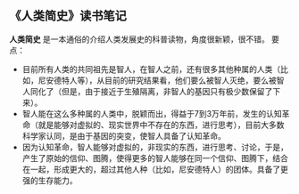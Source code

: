 ## 《人类简史》读书笔记  ##

**人类简史** 是一本通俗的介绍人类发展史的科普读物，角度很新颖，很不错。
要点：
- 目前所有人类的共同祖先是智人，在智人之前，还有很多其他种属的人类（比如，尼安德特人等），从目前的研究结果看，他们要么被智人灭绝，要么被智人同化了（但是，由于接近于生殖隔离，非智人的基因只有极少数保留了下来）。
- 智人能在这么多种属的人类中，脱颖而出，得益于7到3万年前，发生的认知革命（就是能够对虚拟的、现实世界中不存在的东西，进行思考），目前大多数科学家认同，是由于基因的突变，使智人具备了认知革命。
- 因为认知革命，智人能够对虚拟的，非现实的东西，进行思考、讨论，于是，产生了原始的信仰、图腾，使得更多的智人能够在同一个信仰、图腾下，结合在一起，形成更大的，超过其他人种（比如，尼安德特人）的团体。具备了更强的生存能力。
